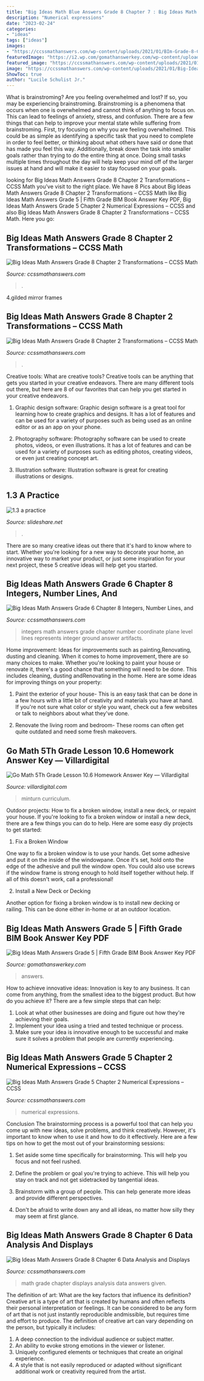 ```yaml
---
title: "Big Ideas Math Blue Answers Grade 8 Chapter 7 : Big Ideas Math Answers Grade 8 Chapter 2 Transformations – Ccss Math"
description: "Numerical expressions"
date: "2023-02-24"
categories:
- "ideas"
tags: ["ideas"]
images:
- "https://ccssmathanswers.com/wp-content/uploads/2021/01/BIm-Grade-8-Chapter-2-Answers-img_46.png"
featuredImage: "https://i2.wp.com/gomathanswerkey.com/wp-content/uploads/2021/02/Big-Ideas-Math-Answers-Grade-5.png?resize=1024%2C576&amp;ssl=1"
featured_image: "https://ccssmathanswers.com/wp-content/uploads/2021/01/Big-Ideas-Math-Solutions-Grade-8-Chapter-6-Data-Analysis-and-Displays-6.2-4.png"
image: "https://ccssmathanswers.com/wp-content/uploads/2021/01/Big-Ideas-Math-Solutions-Grade-8-Chapter-6-Data-Analysis-and-Displays-6.2-4.png"
ShowToc: true
author: "Lucile Schulist Jr."
---
```



What is brainstroming?
Are you feeling overwhelmed and lost? If so, you may be experiencing brainstroming. Brainstroming is a phenomena that occurs when one is overwhelmed and cannot think of anything to focus on. This can lead to feelings of anxiety, stress, and confusion. There are a few things that can help to improve your mental state while suffering from brainstroming. First, try focusing on why you are feeling overwhelmed. This could be as simple as identifying a specific task that you need to complete in order to feel better, or thinking about what others have said or done that has made you feel this way. Additionally, break down the task into smaller goals rather than trying to do the entire thing at once. Doing small tasks multiple times throughout the day will help keep your mind off of the larger issues at hand and will make it easier to stay focused on your goals.

	

		
looking for Big Ideas Math Answers Grade 8 Chapter 2 Transformations – CCSS Math you've visit to the right place. We have 8 Pics about Big Ideas Math Answers Grade 8 Chapter 2 Transformations – CCSS Math like Big Ideas Math Answers Grade 5 | Fifth Grade BIM Book Answer Key PDF, Big Ideas Math Answers Grade 5 Chapter 2 Numerical Expressions – CCSS and also Big Ideas Math Answers Grade 8 Chapter 2 Transformations – CCSS Math. Here you go:
		
    
## Big Ideas Math Answers Grade 8 Chapter 2 Transformations – CCSS Math

<img loading=lazy src="https://ccssmathanswers.com/wp-content/uploads/2021/01/BIm-Grade-8-Chapter-2-Answers-img_46.png" onerror="this.onerror=null;this.src='https://tse4.mm.bing.net/th?id=OIP.IwVV9nlTgnBBE5Zi0RZsAgHaG1&amp;pid=15.1';" alt="Big Ideas Math Answers Grade 8 Chapter 2 Transformations – CCSS Math">

_Source: ccssmathanswers.com_

>. 

	

4.gilded mirror frames

    
## Big Ideas Math Answers Grade 8 Chapter 2 Transformations – CCSS Math

<img loading=lazy src="https://ccssmathanswers.com/wp-content/uploads/2021/01/Bigideas-Math-Answers-Grade-8-Ch-2-img_49.png" onerror="this.onerror=null;this.src='https://tse2.mm.bing.net/th?id=OIP.YHRh7p9aOgqNMYiy6rzxNgAAAA&amp;pid=15.1';" alt="Big Ideas Math Answers Grade 8 Chapter 2 Transformations – CCSS Math">

_Source: ccssmathanswers.com_

>. 

	

Creative tools: What are creative tools?
Creative tools can be anything that gets you started in your creative endeavors. There are many different tools out there, but here are 8 of our favorites that can help you get started in your creative endeavors. 
1. Graphic design software: Graphic design software is a great tool for learning how to create graphics and designs. It has a lot of features and can be used for a variety of purposes such as being used as an online editor or as an app on your phone.

2. Photography software: Photography software can be used to create photos, videos, or even illustrations. It has a lot of features and can be used for a variety of purposes such as editing photos, creating videos, or even just creating concept art.

3. Illustration software: Illustration software is great for creating illustrations or designs.

    
## 1.3 A Practice

<img loading=lazy src="http://image.slidesharecdn.com/1-140911103415-phpapp02/95/13-a-practice-2-638.jpg?cb=1410431675" onerror="this.onerror=null;this.src='https://tse3.mm.bing.net/th?id=OIP.OMsEhbXfM5VTTuMvn-JcpgHaJl&amp;pid=15.1';" alt="1.3 a practice">

_Source: slideshare.net_

>. 

	

There are so many creative ideas out there that it's hard to know where to start. Whether you're looking for a new way to decorate your home, an innovative way to market your product, or just some inspiration for your next project, these 5 creative ideas will help get you started.

    
## Big Ideas Math Answers Grade 6 Chapter 8 Integers, Number Lines, And

<img loading=lazy src="https://ccssmathanswers.com/wp-content/uploads/2021/01/Big-Ideas-Math-Answers-6th-Grade-Chapter-8-Integers-Number-Lines-and-the-Coordinate-Plane-8.2-19.png" onerror="this.onerror=null;this.src='https://tse1.mm.bing.net/th?id=OIP.p4Y_gwS5B639AAcq7gy4JAAAAA&amp;pid=15.1';" alt="Big Ideas Math Answers Grade 6 Chapter 8 Integers, Number Lines, and">

_Source: ccssmathanswers.com_

>integers math answers grade chapter number coordinate plane level lines represents integer ground answer artifacts. 

	

Home improvement: Ideas for improvements such as painting,Renovating, dusting and cleaning.
When it comes to home improvement, there are so many choices to make. Whether you're looking to paint your house or renovate it, there's a good chance that something will need to be done. This includes cleaning, dusting andRenovating in the home. Here are some ideas for improving things on your property: 
1. Paint the exterior of your house- This is an easy task that can be done in a few hours with a little bit of creativity and materials you have at hand. If you're not sure what color or style you want, check out a few websites or talk to neighbors about what they've done. 

2. Renovate the living room and bedroom- These rooms can often get quite outdated and need some fresh makeovers.

    
## Go Math 5Th Grade Lesson 10.6 Homework Answer Key — Villardigital

<img loading=lazy src="https://i0.wp.com/minturn.files.wordpress.com/2015/03/img_0277.jpg?w=604" onerror="this.onerror=null;this.src='https://tse2.mm.bing.net/th?id=OIP.2GeVzC2NpWH0ffvvW3Ob9AHaJ3&amp;pid=15.1';" alt="Go Math 5Th Grade Lesson 10.6 Homework Answer Key — Villardigital">

_Source: villardigital.com_

>minturn curriculum. 

	

Outdoor projects: How to fix a broken window, install a new deck, or repaint your house.
If you're looking to fix a broken window or install a new deck, there are a few things you can do to help. Here are some easy diy projects to get started:
1. Fix a Broken Window

One way to fix a broken window is to use your hands. Get some adhesive and put it on the inside of the windowpane. Once it's set, hold onto the edge of the adhesive and pull the window open. You could also use screws if the window frame is strong enough to hold itself together without help. If all of this doesn't work, call a professional!

2. Install a New Deck or Decking

Another option for fixing a broken window is to install new decking or railing. This can be done either in-home or at an outdoor location.

    
## Big Ideas Math Answers Grade 5 | Fifth Grade BIM Book Answer Key PDF

<img loading=lazy src="https://i2.wp.com/gomathanswerkey.com/wp-content/uploads/2021/02/Big-Ideas-Math-Answers-Grade-5.png?resize=1024%2C576&amp;ssl=1" onerror="this.onerror=null;this.src='https://tse3.mm.bing.net/th?id=OIP.5HoShhWECo-j91K-c406RgHaEK&amp;pid=15.1';" alt="Big Ideas Math Answers Grade 5 | Fifth Grade BIM Book Answer Key PDF">

_Source: gomathanswerkey.com_

>answers. 

	

How to achieve innovative ideas:
Innovation is key to any business. It can come from anything, from the smallest idea to the biggest product. But how do you achieve it? There are a few simple steps that can help:
1. Look at what other businesses are doing and figure out how they're achieving their goals.
2. Implement your idea using a tried and tested technique or process.
3. Make sure your idea is innovative enough to be successful and make sure it solves a problem that people are currently experiencing.

    
## Big Ideas Math Answers Grade 5 Chapter 2 Numerical Expressions – CCSS

<img loading=lazy src="https://ccssmathanswers.com/wp-content/uploads/2020/12/Big-Ideas-Math-Answer-Key-Grade-5-Chapter-2-Numerical-Expressions-2.1-3.png" onerror="this.onerror=null;this.src='https://tse3.mm.bing.net/th?id=OIP.OZfVz15OZBR06x8BVVXqfgHaCq&amp;pid=15.1';" alt="Big Ideas Math Answers Grade 5 Chapter 2 Numerical Expressions – CCSS">

_Source: ccssmathanswers.com_

>numerical expressions. 

	

Conclusion
The brainstorming process is a powerful tool that can help you come up with new ideas, solve problems, and think creatively. However, it's important to know when to use it and how to do it effectively. Here are a few tips on how to get the most out of your brainstorming sessions:
1. Set aside some time specifically for brainstorming. This will help you focus and not feel rushed.

2. Define the problem or goal you're trying to achieve. This will help you stay on track and not get sidetracked by tangential ideas.

3. Brainstorm with a group of people. This can help generate more ideas and provide different perspectives.

4. Don't be afraid to write down any and all ideas, no matter how silly they may seem at first glance.

    
## Big Ideas Math Answers Grade 8 Chapter 6 Data Analysis And Displays

<img loading=lazy src="https://ccssmathanswers.com/wp-content/uploads/2021/01/Big-Ideas-Math-Solutions-Grade-8-Chapter-6-Data-Analysis-and-Displays-6.2-4.png" onerror="this.onerror=null;this.src='https://tse4.mm.bing.net/th?id=OIP.LtOGymnb1AYDbMRNQRCKLQHaGM&amp;pid=15.1';" alt="Big Ideas Math Answers Grade 8 Chapter 6 Data Analysis and Displays">

_Source: ccssmathanswers.com_

>math grade chapter displays analysis data answers given. 

	

The definition of art: What are the key factors that influence its definition?
Creative art is a type of art that is created by humans and often reflects their personal interpretation or feelings. It can be considered to be any form of art that is not just instantly reproducible andmissible, but requires time and effort to produce. The definition of creative art can vary depending on the person, but typically it includes:
1. A deep connection to the individual audience or subject matter.
2. An ability to evoke strong emotions in the viewer or listener.
3. Uniquely configured elements or techniques that create an original experience.
4. A style that is not easily reproduced or adapted without significant additional work or creativity required from the artist.

